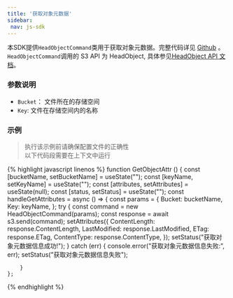 ```yaml
---
title: '获取对象元数据'
sidebar:
 nav: js-sdk
---
```

本SDK提供`HeadObjectCommand`类用于获取对象元数据。完整代码详见 [Github](https://github.com/aws/aws-sdk-js-v3/blob/main/clients/client-s3/src/commands/HeadObjectCommand.ts) 。
`HeadObjectCommand`调用的 S3 API 为 HeadObject, 具体参见[HeadObject API 文档](https://docs.aws.amazon.com/AmazonS3/latest/API/API_HeadObject.html)。



### 参数说明
- `Bucket`： 文件所在的存储空间
- `Key`: 文件在存储空间内的名称




### 示例
> 执行该示例前请确保配置文件的正确性<br>以下代码段需要在上下文中运行

<div class="copyable" markdown="1">
{% highlight javascript linenos %}
function GetObjectAttr () {
    const [bucketName, setBucketName] = useState("");
    const [keyName, setKeyName] = useState("");
    const [attributes, setAttributes] = useState(null);
    const [status, setStatus] = useState("");
    const handleGetAttributes = async () => {
        const params = {
            Bucket: bucketName,
            Key: keyName,
        };
        try {
            const command = new HeadObjectCommand(params);
            const response = await s3.send(command);
            setAttributes({
                ContentLength: response.ContentLength,
                LastModified: response.LastModified,
                ETag: response.ETag,
                ContentType: response.ContentType,
            });
            setStatus("获取对象元数据信息成功!");
        } catch (err) {
            console.error("获取对象元数据信息失败:", err);
            setStatus("获取对象元数据信息失败");

        }
    };

{% endhighlight %}
</div>
